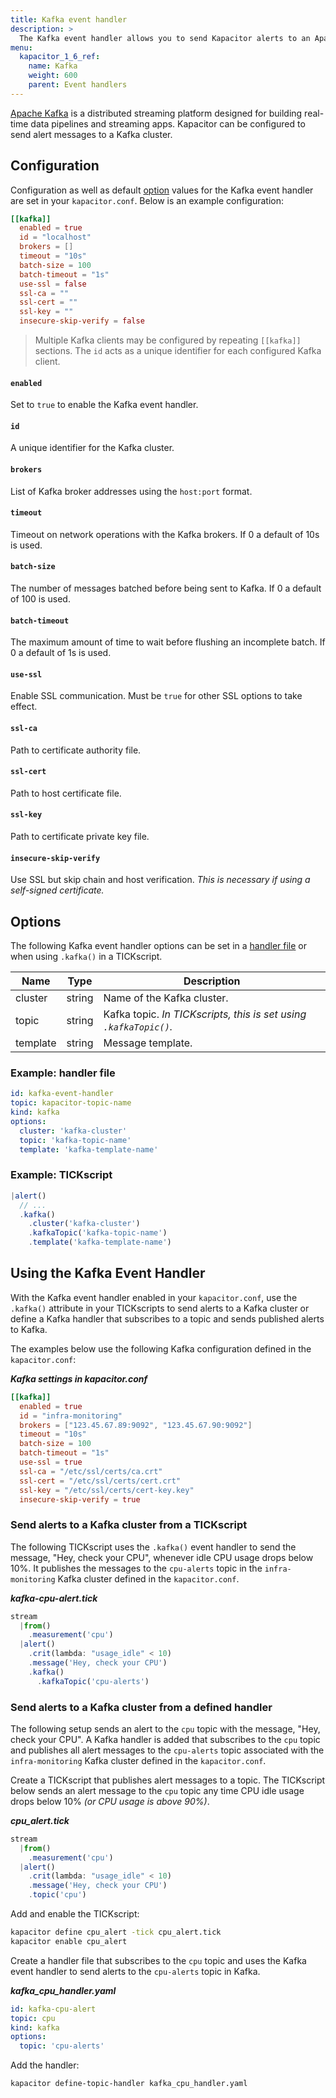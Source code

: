 ```yaml
---
title: Kafka event handler
description: >
  The Kafka event handler allows you to send Kapacitor alerts to an Apache Kafka cluster. This page includes configuration options and usage examples.
menu:
  kapacitor_1_6_ref:
    name: Kafka
    weight: 600
    parent: Event handlers
---
```


[Apache Kafka](https://kafka.apache.org/) is a distributed streaming platform
designed for building real-time data pipelines and streaming apps.
Kapacitor can be configured to send alert messages to a Kafka cluster.

## Configuration
Configuration as well as default [option](#options) values for the Kafka event
handler are set in your `kapacitor.conf`.
Below is an example configuration:

```toml
[[kafka]]
  enabled = true
  id = "localhost"
  brokers = []
  timeout = "10s"
  batch-size = 100
  batch-timeout = "1s"
  use-ssl = false
  ssl-ca = ""
  ssl-cert = ""
  ssl-key = ""
  insecure-skip-verify = false
```

> Multiple Kafka clients may be configured by repeating `[[kafka]]` sections.
> The `id` acts as a unique identifier for each configured Kafka client.

#### `enabled`
Set to `true` to enable the Kafka event handler.

#### `id`
A unique identifier for the Kafka cluster.

#### `brokers`
List of Kafka broker addresses using the `host:port` format.

#### `timeout`
Timeout on network operations with the Kafka brokers.
If 0 a default of 10s is used.

#### `batch-size`
The number of messages batched before being sent to Kafka.
If 0 a default of 100 is used.

#### `batch-timeout`
The maximum amount of time to wait before flushing an incomplete batch.
If 0 a default of 1s is used.

#### `use-ssl`
Enable SSL communication.
Must be `true` for other SSL options to take effect.

#### `ssl-ca`
Path to certificate authority file.

#### `ssl-cert`
Path to host certificate file.

#### `ssl-key`
Path to certificate private key file.

#### `insecure-skip-verify`
Use SSL but skip chain and host verification.
_This is necessary if using a self-signed certificate._

## Options
The following Kafka event handler options can be set in a
[handler file](/kapacitor/v1.6/event_handlers/#create-a-topic-handler-with-a-handler-file) or when using
`.kafka()` in a TICKscript.

| Name     | Type   | Description                                                       |
| ----     | ----   | -----------                                                       |
| cluster  | string | Name of the Kafka cluster.                                        |
| topic    | string | Kafka topic. _In TICKscripts, this is set using `.kafkaTopic()`._ |
| template | string | Message template.                                                 |

### Example: handler file
```yaml
id: kafka-event-handler
topic: kapacitor-topic-name
kind: kafka
options:
  cluster: 'kafka-cluster'
  topic: 'kafka-topic-name'
  template: 'kafka-template-name'
```

### Example: TICKscript
```js
|alert()
  // ...
  .kafka()
    .cluster('kafka-cluster')
    .kafkaTopic('kafka-topic-name')
    .template('kafka-template-name')
```

##  Using the Kafka Event Handler
With the Kafka event handler enabled in your `kapacitor.conf`, use the `.kafka()`
attribute in your TICKscripts to send alerts to a Kafka cluster or define a
Kafka handler that subscribes to a topic and sends published alerts to Kafka.

The examples below use the following Kafka configuration defined in the `kapacitor.conf`:

_**Kafka settings in kapacitor.conf**_  
```toml
[[kafka]]
  enabled = true
  id = "infra-monitoring"
  brokers = ["123.45.67.89:9092", "123.45.67.90:9092"]
  timeout = "10s"
  batch-size = 100
  batch-timeout = "1s"
  use-ssl = true
  ssl-ca = "/etc/ssl/certs/ca.crt"
  ssl-cert = "/etc/ssl/certs/cert.crt"
  ssl-key = "/etc/ssl/certs/cert-key.key"
  insecure-skip-verify = true
```

### Send alerts to a Kafka cluster from a TICKscript

The following TICKscript uses the `.kafka()` event handler to send the message,
"Hey, check your CPU", whenever idle CPU usage drops below 10%.
It publishes the messages to the `cpu-alerts` topic in the `infra-monitoring`
Kafka cluster defined in the `kapacitor.conf`.

_**kafka-cpu-alert.tick**_  
```js
stream
  |from()
    .measurement('cpu')
  |alert()
    .crit(lambda: "usage_idle" < 10)
    .message('Hey, check your CPU')
    .kafka()
      .kafkaTopic('cpu-alerts')
```

### Send alerts to a Kafka cluster from a defined handler

The following setup sends an alert to the `cpu` topic with the message, "Hey,
check your CPU". A Kafka handler is added that subscribes to the `cpu` topic and
publishes all alert messages to the `cpu-alerts` topic associated with the
`infra-monitoring` Kafka cluster defined in the `kapacitor.conf`.

Create a TICKscript that publishes alert messages to a topic.
The TICKscript below sends an alert message to the `cpu` topic any time CPU
idle usage drops below 10% _(or CPU usage is above 90%)_.

_**cpu\_alert.tick**_
```js
stream
  |from()
    .measurement('cpu')
  |alert()
    .crit(lambda: "usage_idle" < 10)
    .message('Hey, check your CPU')
    .topic('cpu')
```

Add and enable the TICKscript:

```bash
kapacitor define cpu_alert -tick cpu_alert.tick
kapacitor enable cpu_alert
```

Create a handler file that subscribes to the `cpu` topic and uses the Kafka
event handler to send alerts to the `cpu-alerts` topic in Kafka.

_**kafka\_cpu\_handler.yaml**_
```yaml
id: kafka-cpu-alert
topic: cpu
kind: kafka
options:
  topic: 'cpu-alerts'
```

Add the handler:

```bash
kapacitor define-topic-handler kafka_cpu_handler.yaml
```
